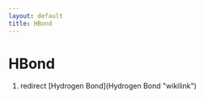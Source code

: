```yaml
---
layout: default
title: HBond
---
```


# HBond

1.  redirect [Hydrogen Bond](Hydrogen Bond "wikilink")


